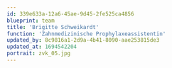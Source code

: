 ```yaml
---
id: 339e633a-12a6-45ae-9d45-2fe525ca4856
blueprint: team
title: 'Brigitte Schweikardt'
function: 'Zahnmedizinische Prophylaxeassistentin'
updated_by: 8c9816a1-2d9a-4b41-8090-aae253815de3
updated_at: 1694542204
portrait: zvk_05.jpg
---
```

